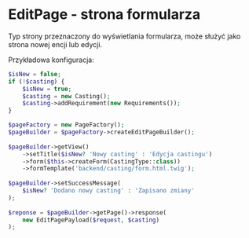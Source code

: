 # EditPage - strona formularza

Typ strony przeznaczony do wyświetlania formularza, może służyć jako strona nowej encji lub edycji.

Przykładowa konfiguracja:

```php
$isNew = false;  
if (!$casting) {  
    $isNew = true;  
    $casting = new Casting();  
    $casting->addRequirement(new Requirements());  
}  

$pageFactory = new PageFactory();
$pageBuilder = $pageFactory->createEditPageBuilder();  
  
$pageBuilder->getView()  
    ->setTitle($isNew? 'Nowy casting' : 'Edycja castingu')  
    ->form($this->createForm(CastingType::class))  
    ->formTemplate('backend/casting/form.html.twig');  
  
$pageBuilder->setSuccessMessage(
    $isNew? 'Dodano nowy casting' : 'Zapisano zmiany'
);  
  
$reponse = $pageBuilder->getPage()->response(  
    new EditPagePayload($request, $casting)  
);
```